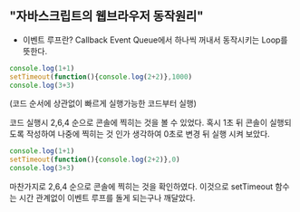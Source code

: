 ## "자바스크립트의 웹브라우저 동작원리"

- 이벤트 루프란?
Callback Event Queue에서 하나씩 꺼내서 동작시키는 Loop를 뜻한다.

```Javascript
console.log(1+1)
setTimeout(function(){console.log(2+2)},1000)
console.log(3+3)
```
(코드 순서에 상관없이 빠르게 실행가능한 코드부터 실행)

코드 실행시 2,6,4 순으로 콘솔에 찍히는 것을 볼 수 있었다.
혹시 1초 뒤 콘솔이 실행되도록 작성하여 나중에 찍히는 것 인가 생각하여
0초로 변경 뒤 실행 시켜 보았다.
```Javascript
console.log(1+1)
setTimeout(function(){console.log(2+2)},0)
console.log(3+3)
```
마찬가지로 2,6,4 순으로 콘솔에 찍히는 것을 확인하였다.
이것으로 setTimeout 함수는 시간 관계없이 이벤트 루프를 돌게 되는구나 깨달았다.

